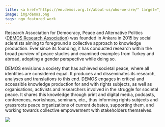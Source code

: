 ```yaml
---
title: <a href="https://en.demos.org.tr/about-us/who-we-are/" target="_blank">DEMOS</a> Research Association’s <a href="https://demos.org.tr/wp-content/uploads/2022/05/from-converging-roads-to-narrowing-groun.pdf" target="_blank">report</a> on LGBTI+ and women’s organizations’ struggle for peace in Turkey
image: img/demos.png
tags: ngo featured work 
---
```


Research Association for Democracy, Peace and Alternative Politics (<a href="https://en.demos.org.tr/about-us/who-we-are/" target="_blank">DEMOS Research Association</a>) was founded in Ankara in 2015 by social scientists aiming to foreground a collective approach to knowledge production. Ever since its founding, it has conducted research within the broad purview of peace studies and examined examples from Turkey and abroad, adopting a gender perspective while doing so.

DEMOS envisions a society that has achieved societal peace, where all identities are considered equal. It produces and disseminates its research, analyses and translations to this end. DEMOS engages in critical and accessible knowledge production for and with rights subjects, as well as organisations, activists and researchers involved in the struggle for societal peace. It shares this knowledge through print and digital media, podcasts, conferences, workshops, seminars, etc., thus informing rights subjects and grassroots peace organizations of current debates, supporting them, and working towards collective empowerment with stakeholders themselves.

<a href="https://demos.org.tr/wp-content/uploads/2022/05/from-converging-roads-to-narrowing-groun.pdf" target="_blank">
<img src="https://demos.org.tr/wp-content/uploads/2022/05/from-converging-roads-to-narrowing-groun.pdf" />
</a>

